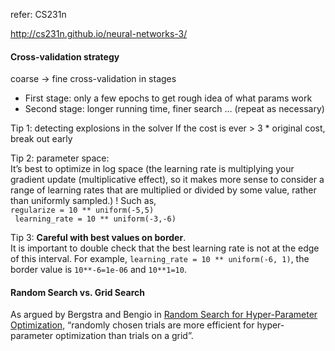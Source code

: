 refer: CS231n

http://cs231n.github.io/neural-networks-3/



#### Cross-validation strategy

coarse -> fine cross-validation in stages

+ First stage: only a few epochs to get rough idea of what params work
+ Second stage: longer running time, finer search … (repeat as necessary)

Tip 1: detecting explosions in the solver
If the cost is ever > 3 * original cost, break out early

Tip 2: parameter space:<br>It’s best to optimize in log space (the learning rate is multiplying your gradient update (multiplicative effect), so it makes more sense to consider a range of learning rates that are multiplied or divided by some value, rather than uniformly sampled.) ! Such as, <br>`regularize = 10 ** uniform(-5,5)`<br>` learning_rate = 10 ** uniform(-3,-6)`

Tip 3: **Careful with best values on border**. <br>It is important to double check that the best learning rate is not at the edge of this interval. For example, `learning_rate = 10 ** uniform(-6, 1)`, the border value is `10**-6=1e-06` and `10**1=10`.

#### Random Search vs. Grid Search

As argued by Bergstra and Bengio in [Random Search for Hyper-Parameter Optimization](http://www.jmlr.org/papers/volume13/bergstra12a/bergstra12a.pdf), “randomly chosen trials are more efficient for hyper-parameter optimization than trials on a grid”. 





















